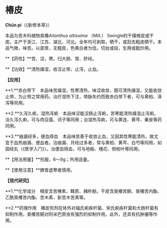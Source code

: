 # 椿皮

**Chūn pí**（《新修本草》）

本品为苦木科植物臭椿*Ailanthus altissima* （Mill.） Swingle的干燥根皮或干皮。主产于浙江、江苏、湖北、河北。全年均可剥取，晒干，或刮去粗皮晒干。本品气微，味苦。以皮厚，无粗皮，色黄白者为佳。切丝或段，生用或麸炒用。

**【药性】**苦、涩，寒。归大肠、胃、肝经。

**【功效】**清热燥湿，收涩止带，止泻，止血。

**【应用】**

**1.**赤白带下　本品味苦燥湿，性寒清热，味涩收敛，既可清热燥湿，又能收敛止带，为止带之常用药。治疗湿热下注，带脉失约而致赤白带下者，可与黄柏、泽泻等同用。

**2.**久泻久痢，湿热泻痢　本品味涩能涩肠止泻痢，苦寒能清热燥湿止泻痢。治久泻久痢，可与肉豆蔻、诃子等同用；治湿热泻痢，可与黄连、黄芩、秦皮等药同用。

**3.**崩漏经多，便血痔血　本品味苦善于收敛止血，又因其性寒能清热，故尤宜于血热崩漏、便血者。治崩漏、月经过多者，常与黄柏、黄芩、白芍等同用，如固经丸（《医学入门》）。治便血痔血，可与地榆、槐花、侧柏叶等同用。

**【用法用量】**煎服，6～9g；外用适量。

**【使用注意】**脾胃虚寒者慎用。

**【现代研究】**

**1.**化学成分　根皮含苦楝素、鞣质、赭朴酚。干皮含臭椿苦酮、臭椿苦内酯、乙酰臭椿苦内酯、苦木素、新苦木苦素等。

**2.**药理作用　椿皮煎剂在体外对福氏痢疾杆菌、宋氏痢疾杆菌和大肠杆菌有抑制作用，臭椿苦酮对阿米巴原虫有强烈的抑制作用。此外，还具有抗肿瘤等作用。